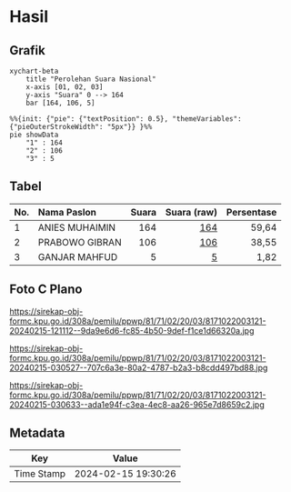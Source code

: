 # Hasil

## Grafik

```mermaid
xychart-beta
    title "Perolehan Suara Nasional"
    x-axis [01, 02, 03]
    y-axis "Suara" 0 --> 164
    bar [164, 106, 5]
```

```mermaid
%%{init: {"pie": {"textPosition": 0.5}, "themeVariables": {"pieOuterStrokeWidth": "5px"}} }%%
pie showData
    "1" : 164
    "2" : 106
    "3" : 5
```

## Tabel

| No. | Nama Paslon    | Suara | Suara (raw) | Persentase |
|:--- |:-------------- | -----:| -----------:| ----------:|
| 1   | ANIES MUHAIMIN | 164   | [164][p-1]  | 59,64      |
| 2   | PRABOWO GIBRAN | 106   | [106][p-2]  | 38,55      |
| 3   | GANJAR MAHFUD  | 5     | [5][p-3]    | 1,82       |


[p-1]: https://github.com/gigit-pemilu/pemilu-2024/blob/main/pilpres/hitung-suara/sub/81-maluku/sub/71-kota-ambon/sub/02-sirimau/sub/2003-batu-merah/sub/121-tps/sub/paslon-1.txt
[p-2]: https://github.com/gigit-pemilu/pemilu-2024/blob/main/pilpres/hitung-suara/sub/81-maluku/sub/71-kota-ambon/sub/02-sirimau/sub/2003-batu-merah/sub/121-tps/sub/paslon-2.txt
[p-3]: https://github.com/gigit-pemilu/pemilu-2024/blob/main/pilpres/hitung-suara/sub/81-maluku/sub/71-kota-ambon/sub/02-sirimau/sub/2003-batu-merah/sub/121-tps/sub/paslon-3.txt

## Foto C Plano

https://sirekap-obj-formc.kpu.go.id/308a/pemilu/ppwp/81/71/02/20/03/8171022003121-20240215-121112--9da9e6d6-fc85-4b50-9def-f1ce1d66320a.jpg

https://sirekap-obj-formc.kpu.go.id/308a/pemilu/ppwp/81/71/02/20/03/8171022003121-20240215-030527--707c6a3e-80a2-4787-b2a3-b8cdd497bd88.jpg

https://sirekap-obj-formc.kpu.go.id/308a/pemilu/ppwp/81/71/02/20/03/8171022003121-20240215-030633--ada1e94f-c3ea-4ec8-aa26-965e7d8659c2.jpg


## Metadata

| Key        | Value               |
| ---------- | ------------------- |
| Time Stamp | 2024-02-15 19:30:26 |



